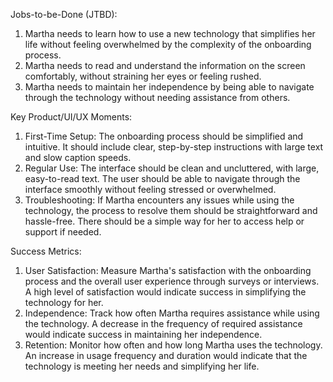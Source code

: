Jobs-to-be-Done (JTBD):

1. Martha needs to learn how to use a new technology that simplifies her life without feeling overwhelmed by the complexity of the onboarding process.
2. Martha needs to read and understand the information on the screen comfortably, without straining her eyes or feeling rushed.
3. Martha needs to maintain her independence by being able to navigate through the technology without needing assistance from others.

Key Product/UI/UX Moments:

1. First-Time Setup: The onboarding process should be simplified and intuitive. It should include clear, step-by-step instructions with large text and slow caption speeds.
2. Regular Use: The interface should be clean and uncluttered, with large, easy-to-read text. The user should be able to navigate through the interface smoothly without feeling stressed or overwhelmed.
3. Troubleshooting: If Martha encounters any issues while using the technology, the process to resolve them should be straightforward and hassle-free. There should be a simple way for her to access help or support if needed.

Success Metrics:

1. User Satisfaction: Measure Martha's satisfaction with the onboarding process and the overall user experience through surveys or interviews. A high level of satisfaction would indicate success in simplifying the technology for her.
2. Independence: Track how often Martha requires assistance while using the technology. A decrease in the frequency of required assistance would indicate success in maintaining her independence.
3. Retention: Monitor how often and how long Martha uses the technology. An increase in usage frequency and duration would indicate that the technology is meeting her needs and simplifying her life.